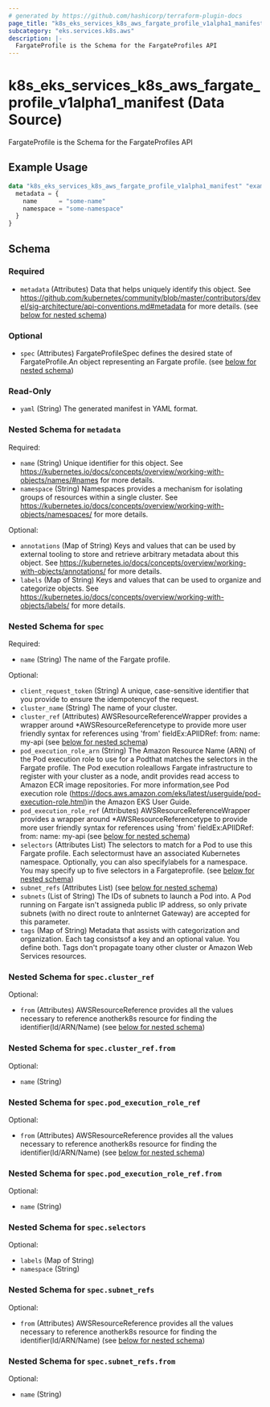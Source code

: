 ```yaml
---
# generated by https://github.com/hashicorp/terraform-plugin-docs
page_title: "k8s_eks_services_k8s_aws_fargate_profile_v1alpha1_manifest Data Source - terraform-provider-k8s"
subcategory: "eks.services.k8s.aws"
description: |-
  FargateProfile is the Schema for the FargateProfiles API
---
```


# k8s_eks_services_k8s_aws_fargate_profile_v1alpha1_manifest (Data Source)

FargateProfile is the Schema for the FargateProfiles API

## Example Usage

```terraform
data "k8s_eks_services_k8s_aws_fargate_profile_v1alpha1_manifest" "example" {
  metadata = {
    name      = "some-name"
    namespace = "some-namespace"
  }
}
```

<!-- schema generated by tfplugindocs -->
## Schema

### Required

- `metadata` (Attributes) Data that helps uniquely identify this object. See https://github.com/kubernetes/community/blob/master/contributors/devel/sig-architecture/api-conventions.md#metadata for more details. (see [below for nested schema](#nestedatt--metadata))

### Optional

- `spec` (Attributes) FargateProfileSpec defines the desired state of FargateProfile.An object representing an Fargate profile. (see [below for nested schema](#nestedatt--spec))

### Read-Only

- `yaml` (String) The generated manifest in YAML format.

<a id="nestedatt--metadata"></a>
### Nested Schema for `metadata`

Required:

- `name` (String) Unique identifier for this object. See https://kubernetes.io/docs/concepts/overview/working-with-objects/names/#names for more details.
- `namespace` (String) Namespaces provides a mechanism for isolating groups of resources within a single cluster. See https://kubernetes.io/docs/concepts/overview/working-with-objects/namespaces/ for more details.

Optional:

- `annotations` (Map of String) Keys and values that can be used by external tooling to store and retrieve arbitrary metadata about this object. See https://kubernetes.io/docs/concepts/overview/working-with-objects/annotations/ for more details.
- `labels` (Map of String) Keys and values that can be used to organize and categorize objects. See https://kubernetes.io/docs/concepts/overview/working-with-objects/labels/ for more details.


<a id="nestedatt--spec"></a>
### Nested Schema for `spec`

Required:

- `name` (String) The name of the Fargate profile.

Optional:

- `client_request_token` (String) A unique, case-sensitive identifier that you provide to ensure the idempotencyof the request.
- `cluster_name` (String) The name of your cluster.
- `cluster_ref` (Attributes) AWSResourceReferenceWrapper provides a wrapper around *AWSResourceReferencetype to provide more user friendly syntax for references using 'from' fieldEx:APIIDRef:	from:	  name: my-api (see [below for nested schema](#nestedatt--spec--cluster_ref))
- `pod_execution_role_arn` (String) The Amazon Resource Name (ARN) of the Pod execution role to use for a Podthat matches the selectors in the Fargate profile. The Pod execution roleallows Fargate infrastructure to register with your cluster as a node, andit provides read access to Amazon ECR image repositories. For more information,see Pod execution role (https://docs.aws.amazon.com/eks/latest/userguide/pod-execution-role.html)in the Amazon EKS User Guide.
- `pod_execution_role_ref` (Attributes) AWSResourceReferenceWrapper provides a wrapper around *AWSResourceReferencetype to provide more user friendly syntax for references using 'from' fieldEx:APIIDRef:	from:	  name: my-api (see [below for nested schema](#nestedatt--spec--pod_execution_role_ref))
- `selectors` (Attributes List) The selectors to match for a Pod to use this Fargate profile. Each selectormust have an associated Kubernetes namespace. Optionally, you can also specifylabels for a namespace. You may specify up to five selectors in a Fargateprofile. (see [below for nested schema](#nestedatt--spec--selectors))
- `subnet_refs` (Attributes List) (see [below for nested schema](#nestedatt--spec--subnet_refs))
- `subnets` (List of String) The IDs of subnets to launch a Pod into. A Pod running on Fargate isn't assigneda public IP address, so only private subnets (with no direct route to anInternet Gateway) are accepted for this parameter.
- `tags` (Map of String) Metadata that assists with categorization and organization. Each tag consistsof a key and an optional value. You define both. Tags don't propagate toany other cluster or Amazon Web Services resources.

<a id="nestedatt--spec--cluster_ref"></a>
### Nested Schema for `spec.cluster_ref`

Optional:

- `from` (Attributes) AWSResourceReference provides all the values necessary to reference anotherk8s resource for finding the identifier(Id/ARN/Name) (see [below for nested schema](#nestedatt--spec--cluster_ref--from))

<a id="nestedatt--spec--cluster_ref--from"></a>
### Nested Schema for `spec.cluster_ref.from`

Optional:

- `name` (String)



<a id="nestedatt--spec--pod_execution_role_ref"></a>
### Nested Schema for `spec.pod_execution_role_ref`

Optional:

- `from` (Attributes) AWSResourceReference provides all the values necessary to reference anotherk8s resource for finding the identifier(Id/ARN/Name) (see [below for nested schema](#nestedatt--spec--pod_execution_role_ref--from))

<a id="nestedatt--spec--pod_execution_role_ref--from"></a>
### Nested Schema for `spec.pod_execution_role_ref.from`

Optional:

- `name` (String)



<a id="nestedatt--spec--selectors"></a>
### Nested Schema for `spec.selectors`

Optional:

- `labels` (Map of String)
- `namespace` (String)


<a id="nestedatt--spec--subnet_refs"></a>
### Nested Schema for `spec.subnet_refs`

Optional:

- `from` (Attributes) AWSResourceReference provides all the values necessary to reference anotherk8s resource for finding the identifier(Id/ARN/Name) (see [below for nested schema](#nestedatt--spec--subnet_refs--from))

<a id="nestedatt--spec--subnet_refs--from"></a>
### Nested Schema for `spec.subnet_refs.from`

Optional:

- `name` (String)
